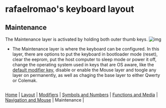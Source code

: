 # rafaelromao's keyboard layout

## Maintenance
The Maintenance layer is activated by holding both outer thumb keys.
![img](https://i.imgur.com/8mNeLvh.png)
- The Maintenance layer is where the keyboard can be configured. In this layer, there are options to put the keyboard in bootloader mode (reset), clear the eeprom, put the host computer to sleep mode or power it off, change the operating system used in keys that are OS aware, like the [default modifier key](modifiers.md), disable or enable the Mouse layer and toogle any layer on permanently, as well as chaging the base layer to either Qwerty or Colemak.

##
[Home](../readme.md) | 
[Layout](layout.md) |
[Modifiers](modifiers.md) |
[Symbols and Numbers](symbols.md) |
[Functions and Media](functions.md) | 
[Navigation and Mouse](navigation.md) |
Maintenance |
